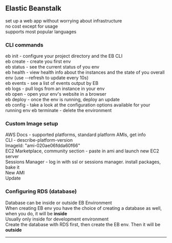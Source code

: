 ## Elastic Beanstalk

set up a web app without worrying about infrastructure  
no cost except for usage  
supports most popular languages  

### CLI commands

eb init - configure your project directory and the EB CLI  
eb create - create you first env  
eb status - see the current status of you env  
eb health - view health info about the instances and the state of you overall env (use --refresh to update every 10s)  
eb events - see a list of events output by EB  
eb logs - pull logs from an instance in your env  
eb open - open your env's website in a browser  
eb deploy - once the env is running, deploy an update  
eb config - take a look at the configuration options available for your running env
eb terminate - delete the environment

### Custom Image setup

AWS Docs - supported platforms, standard platform AMIs, get info  
CLI - describe-platform-version  
ImageId: "ami-020ae06fdda60f66"  
EC2 Marketplace, community section - paste in ami and launch new EC2 server  
Sessions Manager - log in with ssl or sessions manager. install packages, bake it  
New AMI  
Update  

### Configuring RDS (database)

Database can be inside or outside EB Environment  
When creating EB env you have the choice of creating a database as well, when you do, it will be **inside**  
Usually only inside for development environment  
Create the database with RDS first, then create the EB env. Then it will be **outside**


----
